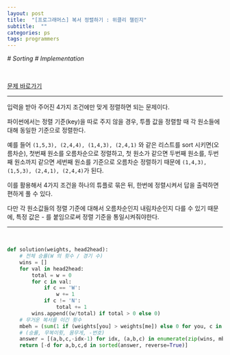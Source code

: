 ```yaml
---
layout: post
title:  "[프로그래머스] 복서 정렬하기 : 위클리 챌린지"
subtitle:  ""
categories: ps
tags: programmers
---
```


*# Sorting # Implementation*

<br>

[문제 바로가기](https://programmers.co.kr/learn/courses/30/lessons/85002)

---

입력을 받아 주어진 4가지 조건에만 맞게 정렬하면 되는 문제이다.

파이썬에서는 정렬 기준(key)을 따로 주지 않을 경우, 투플 값을 정렬할 때 각 원소들에 대해 동일한 기준으로 정렬한다.

예를 들어 ```(1,5,3), (2,4,4), (1,4,3), (2,4,1)``` 와 같은 리스트를 sort 시키면(오름차순), 첫번째 원소를 오름차순으로 정렬하고, 첫 원소가 같으면 두번째 원소를, 두번째 원소까지 같으면 세번째 원소를 기준으로 오름차순 정렬하기 때문에 ```(1,4,3), (1,5,3), (2,4,1), (2,4,4)```가 된다.

이를 활용해서 4가지 조건을 하나의 튜플로 묶은 뒤, 한번에 정렬시켜서 답을 출력하면 편하게 풀 수 있다.

다만 각 원소값들의 정렬 기준에 대해서 오름차순인지 내림차순인지 다를 수 있기 때문에, 특정 값은 - 를 붙임으로써 정렬 기준을 통일시켜줘야한다.

---
<br>

```python
def solution(weights, head2head):
    # 전체 승률(W 의 횟수 / 경기 수)
    wins = []
    for val in head2head:
        total = w = 0
        for c in val:
            if c == 'W':
                w += 1
            if c != 'N':
                total += 1
        wins.append((w/total) if total > 0 else 0)
    # 무거운 복서를 이긴 횟수
    mbeh = (sum(1 if (weights[you] > weights[me]) else 0 for you, c in enumerate(val) if c=='W') for me, val in enumerate(head2head))
    # (승률, 무복이횟, 몸무게, -번호)
    answer = [(a,b,c,-idx-1) for idx, (a,b,c) in enumerate(zip(wins, mbeh, weights))]
    return [-d for a,b,c,d in sorted(answer, reverse=True)]
```
